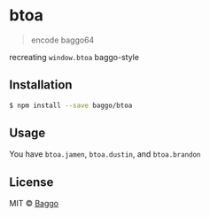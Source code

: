 # btoa

> encode baggo64

recreating `window.btoa` baggo-style

## Installation

```sh
$ npm install --save baggo/btoa
```

## Usage

You have `btoa.jamen`, `btoa.dustin`, and `btoa.brandon`

## License

MIT © [Baggo](https://baggo.github.io)
